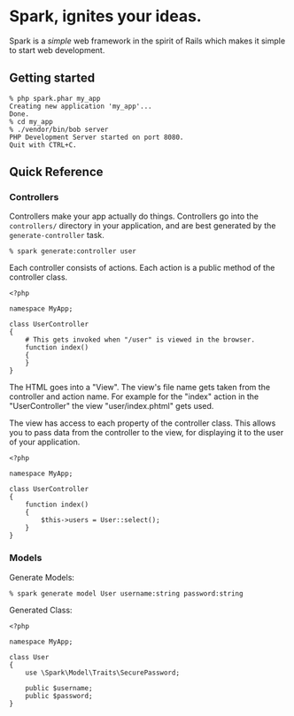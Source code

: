 # Spark, ignites your ideas.

Spark is a _simple_ web framework in the spirit of Rails
which makes it simple to start web development.

## Getting started

    % php spark.phar my_app
    Creating new application 'my_app'...
    Done.
    % cd my_app
    % ./vendor/bin/bob server
    PHP Development Server started on port 8080.
    Quit with CTRL+C.

## Quick Reference

### Controllers

Controllers make your app actually do things. Controllers go into the
`controllers/` directory in your application, and are best generated
by the `generate-controller` task.

    % spark generate:controller user

Each controller consists of actions. Each action is a public method of
the controller class.

    <?php

    namespace MyApp;

    class UserController
    {
        # This gets invoked when "/user" is viewed in the browser.
        function index()
        {
        }
    }

The HTML goes into a "View". The view's file name gets taken from the
controller and action name. For example for the "index" action in the 
"UserController" the view "user/index.phtml" gets used.

The view has access to each property of the controller class. This
allows you to pass data from the controller to the view, for 
displaying it to the user of your application.

    <?php

    namespace MyApp;
    
    class UserController
    {
        function index()
        {
            $this->users = User::select();
        }
    }

### Models

Generate Models:

    % spark generate model User username:string password:string

Generated Class:

    <?php

    namespace MyApp;

    class User
    {
        use \Spark\Model\Traits\SecurePassword;

        public $username;
        public $password;
    }


